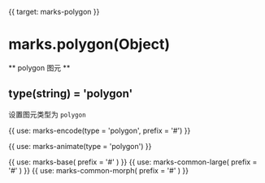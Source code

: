 {{ target: marks-polygon }}

# marks.polygon(Object)

** polygon 图元 **

## type(string) = 'polygon'

设置图元类型为 `polygon`

{{ use: marks-encode(type = 'polygon', prefix = '#') }}

{{ use: marks-animate(type = 'polygon') }}

{{ use: marks-base( prefix = '#' ) }}
{{ use: marks-common-large( prefix = '#' ) }}
{{ use: marks-common-morph( prefix = '#' ) }}
